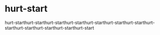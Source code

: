 # hurt-start
hurt-starthurt-starthurt-starthurt-starthurt-starthurt-starthurt-starthurt-starthurt-starthurt-starthurt-starthurt-start
